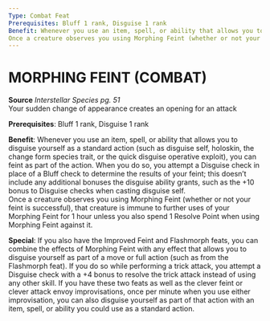 ```yaml
---
Type: Combat Feat
Prerequisites: Bluff 1 rank, Disguise 1 rank
Benefit: Whenever you use an item, spell, or ability that allows you to disguise yourself as a standard action (such as disguise self, holoskin, the change form species trait, or the quick disguise operative exploit), you can feint as part of the action. When you do so, you attempt a Disguise check in place of a Bluff check to determine the results of your feint; this doesn’t include any additional bonuses the disguise ability grants, such as the +10 bonus to Disguise checks when casting disguise self.  
Once a creature observes you using Morphing Feint (whether or not your feint is successful), that creature is immune to further uses of your Morphing Feint for 1 hour unless you also spend 1 Resolve Point when using Morphing Feint against it.
---
```

# MORPHING FEINT (COMBAT)
**Source** _Interstellar Species pg. 51_  
Your sudden change of appearance creates an opening for an attack

**Prerequisites**: Bluff 1 rank, Disguise 1 rank

**Benefit**: Whenever you use an item, spell, or ability that allows you to disguise yourself as a standard action (such as disguise self, holoskin, the change form species trait, or the quick disguise operative exploit), you can feint as part of the action. When you do so, you attempt a Disguise check in place of a Bluff check to determine the results of your feint; this doesn’t include any additional bonuses the disguise ability grants, such as the +10 bonus to Disguise checks when casting disguise self.  
Once a creature observes you using Morphing Feint (whether or not your feint is successful), that creature is immune to further uses of your Morphing Feint for 1 hour unless you also spend 1 Resolve Point when using Morphing Feint against it.

**Special**: If you also have the Improved Feint and Flashmorph feats, you can combine the effects of Morphing Feint with any effect that allows you to disguise yourself as part of a move or full action (such as from the Flashmorph feat). If you do so while performing a trick attack, you attempt a Disguise check with a +4 bonus to resolve the trick attack instead of using any other skill. If you have these two feats as well as the clever feint or clever attack envoy improvisations, once per minute when you use either improvisation, you can also disguise yourself as part of that action with an item, spell, or ability you could use as a standard action.